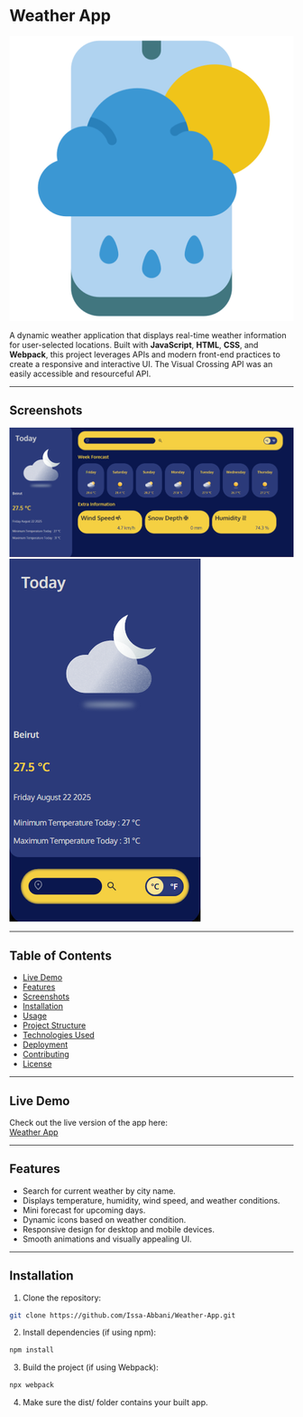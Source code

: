 # Weather App
![Weather App Logo](./src/assets/readme%20screenshots/weather_logo.png)


A dynamic weather application that displays real-time weather information for user-selected locations. Built with **JavaScript**, **HTML**, **CSS**, and **Webpack**, this project leverages APIs and modern front-end practices to create a responsive and interactive UI. The Visual Crossing API was an easily accessible and resourceful API.

---

## Screenshots

![Weather App Screenshot 1](./src/assets/readme%20screenshots/Screenshot%202025-08-22%20214230.png)  
![Weather App Screenshot 2](./src/assets/readme%20screenshots/Screenshot%202025-08-22%20214246.png)  

---

## Table of Contents

- [Live Demo](#live-demo)  
- [Features](#features)  
- [Screenshots](#screenshots)  
- [Installation](#installation)  
- [Usage](#usage)  
- [Project Structure](#project-structure)  
- [Technologies Used](#technologies-used)  
- [Deployment](#deployment)  
- [Contributing](#contributing)  
- [License](#license)  

---

## Live Demo

Check out the live version of the app here:  
[Weather App](https://issa-abbani.github.io/Weather-App/)

---

## Features

- Search for current weather by city name.  
- Displays temperature, humidity, wind speed, and weather conditions.  
- Mini forecast for upcoming days.  
- Dynamic icons based on weather condition.  
- Responsive design for desktop and mobile devices.  
- Smooth animations and visually appealing UI.  

---

## Installation

1. Clone the repository:

```bash
git clone https://github.com/Issa-Abbani/Weather-App.git

```

2. Install dependencies (if using npm):

```bash
npm install

```


3. Build the project (if using Webpack):

```bash
npx webpack

```

4. Make sure the dist/ folder contains your built app.

